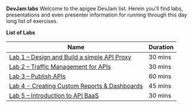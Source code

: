 **DevJam labs**
Welcome to the apigee DevJam list. Herein you'll find labs, presentations and even presenter information for running through this day long list of exercises.

**List of Labs**

| Name 										 														| Duration 	|
|---------------------------------------------------------------------------------------------------|---------	|
| [Lab 1 – Design and Build a simple API Proxy](./Lab_1_–_Design_and_Build_a_simple_API_Proxy)  	| 30 mins 	|
| [Lab 2 – Traffic Management for APIs](./Lab_2_–_Traffic_Management_for_APIs)          			| 30 mins 	|
| [Lab 3 – Publish APIs](./Lab_3_–_Publish_APIs)                         							| 60 mins 	|
| [Lab 4 - Creating Custom Reports & Dashboards](./Lab_4_-_Creating_Custom_Reports_&_Dashboards) 	| 45 mins 	|
| [Lab 5 – Introduction to API BaaS](./Lab_5_–_Introduction_to_API_BaaS)             				| 30 mins 	|
